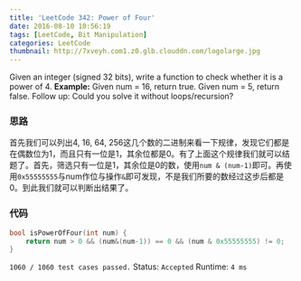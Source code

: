 ```yaml
---
title: 'LeetCode 342: Power of Four'
date: 2016-08-10 10:56:19
tags: [LeetCode, Bit Manipulation]
categories: LeetCode
thumbnail: http://7xveyh.com1.z0.glb.clouddn.com/logolarge.jpg
---
```

Given an integer (signed 32 bits), write a function to check whether it is a power of 4. <!--more-->
**Example:**
Given num = 16, return true. Given num = 5, return false.
Follow up: Could you solve it without loops/recursion?

### 思路
首先我们可以列出4, 16, 64, 256这几个数的二进制来看一下规律，发现它们都是在偶数位为1，而且只有一位是1，其余位都是0。有了上面这个规律我们就可以结题了。首先，筛选只有一位是1，其余位是0的数，使用`num & (num-1)`即可。再使用`0x55555555`与num作位与操作`&`即可发现，不是我们所要的数经过这步后都是0。到此我们就可以判断出结果了。
### 代码
```c
bool isPowerOfFour(int num) {
    return num > 0 && (num&(num-1)) == 0 && (num & 0x55555555) != 0;
}
```
`1060 / 1060 test cases passed.`
Status: `Accepted`
Runtime: `4 ms`